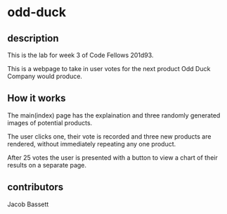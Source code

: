 # odd-duck

## description

This is the lab for week 3 of Code Fellows 201d93.

This is a webpage to take in user votes for the next product Odd Duck Company would produce. 

## How it works

The main(index) page has the explaination and three randomly generated images of potential products. 

The user clicks one, their vote is recorded and three new products are rendered, without immediately repeating any one product.

After 25 votes the user is presented with a button to view a chart of their results on a separate page.





## contributors

Jacob Bassett

